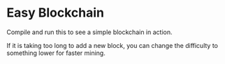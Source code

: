 # Easy Blockchain
Compile and run this to see a simple blockchain in action. 

If it is taking too long to add a new block, you can change the difficulty to something lower for faster mining.
